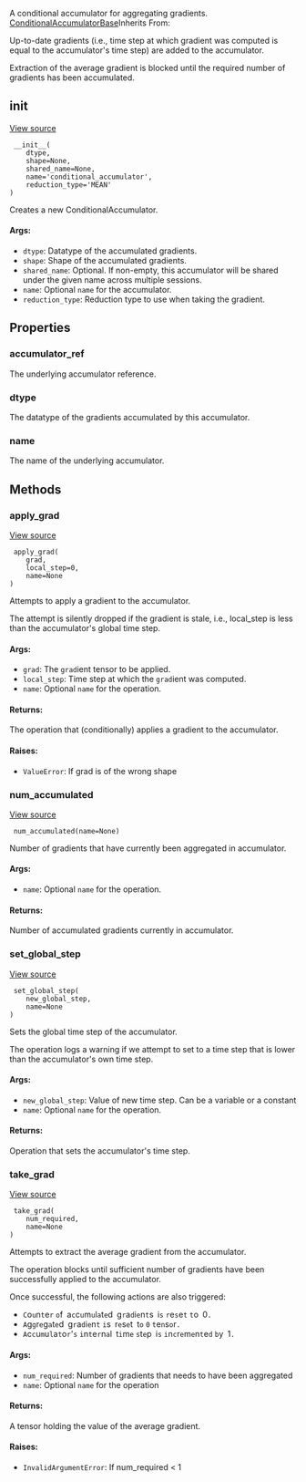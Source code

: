 
A conditional accumulator for aggregating gradients.
[ConditionalAccumulatorBase](https://www.tensorflow.org/api_docs/python/tf/compat/v1/ConditionalAccumulatorBase)Inherits From: 


Up-to-date gradients (i.e., time step at which gradient was computed is equal to the accumulator's time step) are added to the accumulator.

Extraction of the average gradient is blocked until the required number of gradients has been accumulated.
## __init__
[View source](https://github.com/tensorflow/tensorflow/blob/r2.0/tensorflow/python/ops/data_flow_ops.py#L1263-L1296)


```
 __init__(
    dtype,
    shape=None,
    shared_name=None,
    name='conditional_accumulator',
    reduction_type='MEAN'
)
```

Creates a new ConditionalAccumulator.
#### Args:
- `dtype`: Datatype of the accumulated gradients.
- `shape`: Shape of the accumulated gradients.
- `shared_name`: Optional. If non-empty, this accumulator will be shared under the given name across multiple sessions.
- `name`: Optional `name` for the accumulator.
- `reduction_type`: Reduction type to use when taking the gradient.
## Properties
### accumulator_ref

The underlying accumulator reference.
### dtype

The datatype of the gradients accumulated by this accumulator.
### name

The name of the underlying accumulator.
## Methods
### apply_grad
[View source](https://github.com/tensorflow/tensorflow/blob/r2.0/tensorflow/python/ops/data_flow_ops.py#L1298-L1326)


```
 apply_grad(
    grad,
    local_step=0,
    name=None
)
```

Attempts to apply a gradient to the accumulator.

The attempt is silently dropped if the gradient is stale, i.e., local_step is less than the accumulator's global time step.
#### Args:
- `grad`: The `grad`ient tensor to be applied.
- `local_step`: Time step at which the `grad`ient was computed.
- `name`: Optional `name` for the operation.
#### Returns:

The operation that (conditionally) applies a gradient to the accumulator.
#### Raises:
- `ValueError`: If grad is of the wrong shape
### num_accumulated
[View source](https://github.com/tensorflow/tensorflow/blob/r2.0/tensorflow/python/ops/data_flow_ops.py#L1208-L1225)


```
 num_accumulated(name=None)
```

Number of gradients that have currently been aggregated in accumulator.
#### Args:
- `name`: Optional `name` for the operation.
#### Returns:

Number of accumulated gradients currently in accumulator.
### set_global_step
[View source](https://github.com/tensorflow/tensorflow/blob/r2.0/tensorflow/python/ops/data_flow_ops.py#L1227-L1249)


```
 set_global_step(
    new_global_step,
    name=None
)
```

Sets the global time step of the accumulator.

The operation logs a warning if we attempt to set to a time step that is lower than the accumulator's own time step.
#### Args:
- `new_global_step`: Value of new time step. Can be a variable or a constant
- `name`: Optional `name` for the operation.
#### Returns:

Operation that sets the accumulator's time step.
### take_grad
[View source](https://github.com/tensorflow/tensorflow/blob/r2.0/tensorflow/python/ops/data_flow_ops.py#L1328-L1357)


```
 take_grad(
    num_required,
    name=None
)
```

Attempts to extract the average gradient from the accumulator.

The operation blocks until sufficient number of gradients have been successfully applied to the accumulator.

Once successful, the following actions are also triggered:
- ``C``o``u``n``t``e``r`` ``o``f`` ``a``c``c``u``m``u``l``a``t``e``d`` ``g``r``a``d``i``e``n``t``s`` ``i``s`` ``r``e``s``e``t`` ``t``o`` ``0``.``
- ``A``g``g``r``e``g``a``t``e``d`` ``g``r``a``d``i``e``n``t`` ``i``s`` ``r``e``s``e``t`` ``t``o`` ``0`` ``t``e``n``s``o``r``.``
- ``A``c``c``u``m``u``l``a``t``o``r``'``s`` ``i``n``t``e``r``n``a``l`` ``t``i``m``e`` ``s``t``e``p`` ``i``s`` ``i``n``c``r``e``m``e``n``t``e``d`` ``b``y`` ``1``.``
#### Args:
- `num_required`: Number of gradients that needs to have been aggregated
- `name`: Optional `name` for the operation
#### Returns:

A tensor holding the value of the average gradient.
#### Raises:
- `InvalidArgumentError`: If num_required < 1
